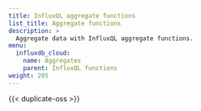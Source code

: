 ```yaml
---
title: InfluxQL aggregate functions
list_title: Aggregate functions
description: >
  Aggregate data with InfluxQL aggregate functions.
menu:
  influxdb_cloud:
    name: Aggregates
    parent: InfluxQL functions
weight: 205
---
```


{{< duplicate-oss >}}
